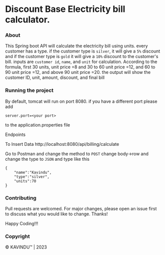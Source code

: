 # Discount Base Electricity bill calculator.

### About
This Spring boot API will calculate the electricity bill using units. every customer has a type. if the customer type is `silver`, it will give a `5%` discount and if the customer type 
is `gold` it will give a `10%` discount to the customer's bill. inputs are `customer id`, `name`, and `unit` for calculation. According to the formula, first 30 units, unit price =8 and 30 to 60 unit price =12, and 60 to 90 unit price =12, and above 90 unit price =20. the output will show the customer ID, unit, amount, discount, and
final bill

### Running the project
By default, tomcat will run on port 8080. if you have a different port please add
```
server.port=<your port>
```
to the application.properties file

Endpoints

To Insert Data
http://localhost:8080/api/billing/calculate <br>

Go to Postman and change the method to `POST` change body->row and change the type to `JSON` and type like this

```
{
    "name":"Kavindu",
    "type":"silver",
    "units":70
}
```



### Contributing
Pull requests are welcomed. For major changes, please open an issue first to discuss what you would like to change. Thanks!

Happy Coding!!!

### Copyright
© KAVINDU™ | 2023
